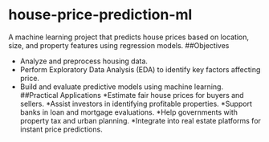 # house-price-prediction-ml
A machine learning project that predicts house prices based on location, size, and property features using regression models.
##Objectives
* Analyze and preprocess housing data.
* Perform Exploratory Data Analysis (EDA) to identify key factors affecting price.
* Build and evaluate predictive models using machine learning.
  ##Practical Applications
*Estimate fair house prices for buyers and sellers.
*Assist investors in identifying profitable properties.
*Support banks in loan and mortgage evaluations.
*Help governments with property tax and urban planning.
*Integrate into real estate platforms for instant price predictions.
